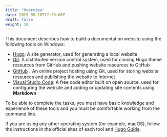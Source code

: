 ```yaml
---
title: "Overview"
date: 2023-05-20T17:20:00Z
draft: false
weight: 10
---
```


This document describes how to build a documentation website using the following tools on Windows:

- [Hugo](https://gohugo.io/): A site generator, used for generating a local website
- [Git](https://git-scm.com/): A distributed version control system, used for cloning Hugo theme resources from GitHub and pushing website resources to GitHub
- [GitHub](https://github.com/)：An online project hosting using Git, used for storing website resources and publishing the website to Internet
- [Visual Studio Code](https://code.visualstudio.com/): A free code editor built on open source, used for configuring the website and adding or updating site contents using **Markdown**

To be able to complete the tasks, you must have basic knowledge and experience of these tools and you must be comfortable working from the command line.

If you are using any other operating system (for example, macOS), follow the instructions in the official sites of each tool and [Hugo Guide](https://gohugo.io/installation/).
